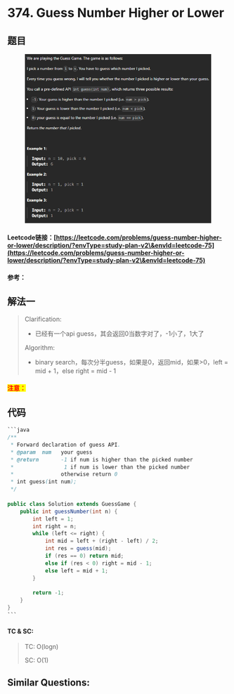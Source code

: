 # 374. Guess Number Higher or Lower

## 题目

<figure><img src=".gitbook/assets/image (201).png" alt=""><figcaption></figcaption></figure>

#### Leetcode链接：[https://leetcode.com/problems/guess-number-higher-or-lower/description/?envType=study-plan-v2\&envId=leetcode-75](https://leetcode.com/problems/guess-number-higher-or-lower/description/?envType=study-plan-v2\&envId=leetcode-75)

#### 参考：

## 解法一

> Clarification:&#x20;
>
> * 已经有一个api guess，其会返回0当数字对了，-1小了，1大了
>
> Algorithm:&#x20;
>
> * binary search，每次分半guess，如果是0，返回mid，如果>0，left = mid + 1，else right = mid - 1

#### <mark style="color:red;">注意：</mark>

## 代码

````java
```java
/** 
 * Forward declaration of guess API.
 * @param  num   your guess
 * @return 	     -1 if num is higher than the picked number
 *			      1 if num is lower than the picked number
 *               otherwise return 0
 * int guess(int num);
 */

public class Solution extends GuessGame {
    public int guessNumber(int n) {
        int left = 1;
        int right = n;
        while (left <= right) {
            int mid = left + (right - left) / 2;
            int res = guess(mid);
            if (res == 0) return mid;
            else if (res < 0) right = mid - 1;
            else left = mid + 1;
        }

        return -1;
    }
}
```
````

#### TC & SC:&#x20;

> TC: O(logn)
>
> SC: O(1)

## **Similar Questions:**&#x20;
